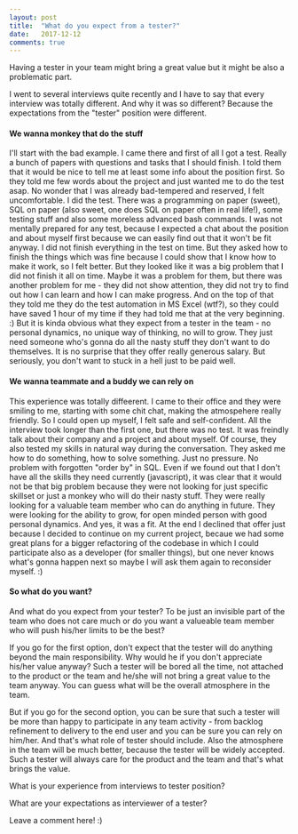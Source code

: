 ```yaml
---
layout: post
title:  "What do you expect from a tester?"
date:   2017-12-12
comments: true
---
```


<p class="intro"><span class="dropcap">H</span>aving a tester in your team might bring a great value but it might be also a problematic part.</p>

I went to several interviews quite recently and I have to say that every interview was totally different. And why it was so different? Because the expectations from the "tester" position were different. 

#### We wanna monkey that do the stuff

I'll start with the bad example. I came there and first of all I got a test. Really a bunch of papers with questions and tasks that I should finish. I told them that it would be nice to tell me at least some info about the position first. So they told me few words about the project and just wanted me to do the test asap. No wonder that I was already bad-tempered and reserved, I felt uncomfortable. 
I did the test. There was a programming on paper (sweet), SQL on paper (also sweet, one does SQL on paper often in real life!), some testing stuff and also some moreless advanced bash commands. 
I was not mentally prepared for any test, because I expected a chat about the position and about myself first because we can easily find out that it won't be fit anyway. 
I did not finish everything in the test on time. But they asked how to finish the things which was fine because I could show that I know how to make it work, so I felt better.
But they looked like it was a big problem that I did not finish it all on time. Maybe it was a problem for them, but there was another problem for me - they did not show attention, they did not try to find out how I can learn and how I can make progress. And on the top of that they told me they do the test automation in MS Excel (wtf?), so they could have saved 1 hour of my time if they had told me that at the very beginning. :)
But it is kinda obvious what they expect from a tester in the team - no personal dynamics, no unique way of thinking, no will to grow. They just need someone who's gonna do all the nasty stuff they don't want to do themselves. It is no surprise that they offer really generous salary. 
But seriously, you don't want to stuck in a hell just to be paid well. 

#### We wanna teammate and a buddy we can rely on

This experience was totally diffeerent. I came to their office and they were smiling to me, starting with some chit chat, making the atmospehere really friendly. So I could open up myself, I felt safe and self-confident. 
All the interview took longer than the first one, but there was no test. It was freindly talk about their company and a project and about myself. Of course, they also tested my skills in natural way during the conversation. They asked me how to do something, how to solve something. Just no pressure. No problem with forgotten "order by" in SQL. Even if we found out that I don't have all the skills they need currently (javascript), it was clear that it would not be that big problem because they were not looking for just specific skillset or just a monkey who will do their nasty stuff. They were really looking for a valuable team member who can do anything in future. They were looking for the ability to grow, for open minded person with good personal dynamics. 
And yes, it was a fit. 
At the end I declined that offer just because I decided to continue on my current project, becaue we had some great plans for a bigger refactoring of the codebase in which I could participate also as a developer (for smaller things), but one never knows what's gonna happen next so maybe I will ask them again to reconsider myself. :)

#### So what do you want?
And what do you expect from your tester? To be just an invisible part of the team who does not care much or do you want a valueable team member who will push his/her limits to be the best?

If you go for the first option, don't expect that the tester will do anything beyond the main responsibility. Why would he if you don't appreciate his/her value anyway? 
Such a tester will be bored all the time, not attached to the product or the team and he/she will not bring a great value to the team anyway. You can guess what will be the overall atmosphere in the team. 

But if you go for the second option, you can be sure that such a tester will be more than happy to participate in any team activity - from backlog refinement to delivery to the end user and you can be sure you can rely on him/her. And that's what role of tester should include. Also the atmosphere in the team will be much better, because the tester will be widely accepted. Such a tester will always care for the product and the team and that's what brings the value. 

What is your experience from interviews to tester position?

What are your expectations as interviewer of a tester?

Leave a comment here! :)
